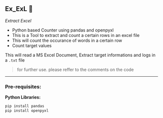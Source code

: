 ## Ex_ExL 🧮

_Extract Excel_

- Python based Counter using pandas and openpyxl
- This is a Tool to extract and count a certain rows in an excel file
- This will count the occurance of words in a certain row
- Count target values

This will read a MS Excel Document, Extract target informations and logs in a `.txt` file

> for further use. please reffer to the comments on the code

---

### Pre-requisites:

**Python Libraries:**

```bash
pip install pandas
pip install openpyxl
```
